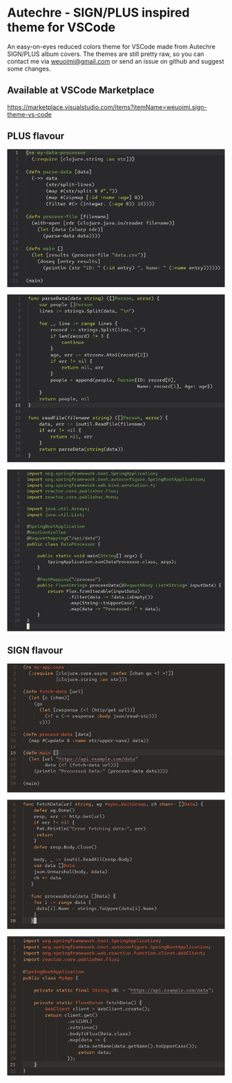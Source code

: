 # Autechre - SIGN/PLUS inspired theme for VSCode

An easy-on-eyes reduced colors theme for VSCode made from Autechre SIGN/PLUS album covers.
The themes are still pretty raw, so you can contact me via weuoimi@gmail.com or send an issue on github and suggest some changes.

## Available at VSCode Marketplace

https://marketplace.visualstudio.com/items?itemName=weuoimi.sign-theme-vs-code

## PLUS flavour

![clojure example](/images/clojure.png)

![go example](/images/go.png)

![java web flux example](/images/java.png)

## SIGN flavour

![clojure example](/images/clojure-1.png)

![go example](/images/go-1.png)

![java web flux example](/images/java-1.png)
